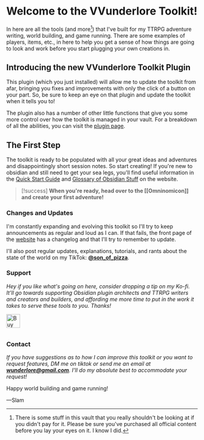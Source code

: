 # Welcome to the VVunderlore Toolkit!

In here are all the tools (and more[^1]) that I've built for my TTRPG adventure writing, world building, and game running. There are some examples of players, items, etc., in here to help you get a sense of how things are going to look and work before you start plugging your own creations in. 

## Introducing the new VVunderlore Toolkit Plugin

This plugin (which you just installed) will allow me to update the toolkit from afar, bringing you fixes and improvements with only the click of a button on your part. So, be sure to keep an eye on that plugin and update the toolkit when it tells you to!

The plugin also has a number of other little functions that give you some more control over how the toolkit is managed in your vault. For a breakdown of all the abilities, you can visit the [plugin page](https://vvunderlore.com/Toolkit/Toolkit+Plugin). 

## The First Step
The toolkit is ready to be populated with all your great ideas and adventures and disappointingly short session notes.  So start creating! If you're new to obsidian and still need to get your sea legs, you'll find useful information in  the [Quick Start Guide](https://vvunderlore.com/Toolkit/Obsidian+Quick+Start+Guide) and [Glossary of Obsidian Stuff](https://vvunderlore.com/Toolkit/Obsidian+Basics+and+Glossary) on the website. 

>[!success] **When you're ready, head over to the [[Omninomicon]] and create your first adventure!**

### Changes and Updates
I'm constantly expanding and evolving this toolkit so I'll try to keep announcements as regular and loud as I can. If that fails, the front page of the [website](https://vvunderlore.com/Toolkit/VVelcome_) has a changelog and that I'll try to remember to update. 

I'll also post regular updates, explanations, tutorials, and rants about the state of the world on my TikTok: **[@son_of_pizza](http://tiktok.com/@son_of_pizza)**.

### Support
*Hey if you like what's going on here, consider dropping a tip on my Ko-fi. It'll go towards supporting Obsidian plugin architects and TTRPG writers and creators and builders, and affording me more time to put in the work it takes to serve these tools to you. Thanks!*

<a href='https://ko-fi.com/F1F31B5WPR' target='_blank'><img height='36' style='border:0px;height:36px;float:left !important;margin-bottom:10px;' src='https://storage.ko-fi.com/cdn/kofi6.png?v=6' border='0' alt='Buy Me a Coffee at ko-fi.com' /></a>
<br clear="both">
### Contact
*If you have suggestions as to how I can improve this toolkit or you want to request features, DM me on tiktok or send me an email at **wunderlore@gmail.com**. I'll do my absolute best to accommodate your request!*


Happy world building and game running!

—Slam




[^1]: There is some stuff in this vault that you really shouldn't be looking at if you didn't pay for it. Please be sure you've purchased all official content before you lay your eyes on it. I know I did.